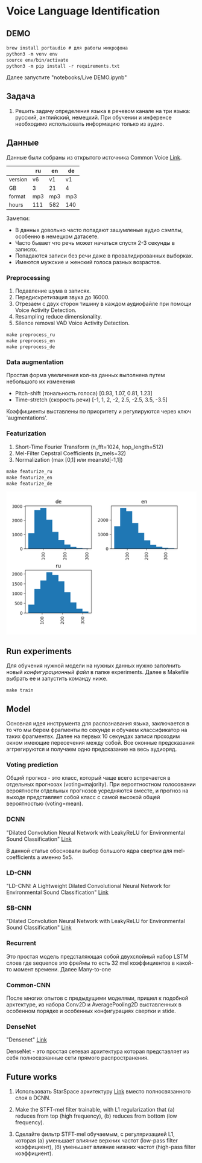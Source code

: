 # Voice Language Identification 

## DEMO
```commandline
brew install portaudio # для работы микрофона
python3 -m venv env
source env/bin/activate
python3 -m pip install -r requirements.txt
```
Далее запустите "notebooks/Live DEMO.ipynb"


## Задача
1. Решить задачу определения языка в речевом канале на три языка: русский, английский, немецкий. При обучении и инференсе необходимо использовать информацию только из аудио.


## Данные
Данные были собраны из открытого источника Common Voice [Link](https://commonvoice.mozilla.org/ru/datasets).

|         | ru  | en  | de  |
| ------- | --- | --- | --- |
| version | v6  | v1  | v1  |
| GB      | 3   | 21  | 4   |
| format  | mp3 | mp3 | mp3 |
| hours   | 111 | 582 | 140 |

Заметки:
- В данных довольно часто попадают зашумленые аудио сэмплы, особенно в немецком датасете.
- Часто бывает что речь может начаться спустя 2-3 секунды в записях.
- Попадаются записи без речи даже в провалидированных выборках.
- Имеются мужские и женский голоса разных возрастов. 

### Preprocessing
1. Подавление шума в записях.
1. Передискретизация звука до 16000.
1. Отрезаем с двух сторон тишину в каждом аудиофайле при помощи Voice Activity Detection.
1. Resampling reduce dimensionality.
1. Silence removal VAD Voice Activity Detection.

```commandline
make preprocess_ru
make preprocess_en
make preprocess_de
```

### Data augmentation
Простая форма увеличения кол-ва данных выполнена путем небольшого их
изменения

- Pitch-shift (тональность голоса) [0.93, 1.07, 0.81, 1.23]
- Time-stretch (скорость речи) [-1, 1, 2, -2, 2.5, -2.5, 3.5, -3.5]

Коэффициенты выставлены по приоритету и регулируются через ключ 'augmentations'.

### Featurization


1. Short-Time Fourier Transform (n_fft=1024, hop_length=512)
1. Mel-Filter Cepstral Coefficients (n_mels=32)
1. Normalization (max [0,1] или meanstd[-1,1])

```commandline
make featurize_ru
make featurize_en
make featurize_de
```

![histogram](./images/mel_distribution.png "MEL counts per language")

## Run experiments
Для обучения нужной модели на нужных данных нужно заполнить новый
*конфигурационный файл* в папке experiments.
Далее в Makefile выбрать ее и запустить команду ниже.
```commandline
make train
```
    
## Model
Основная идея инструмента для распознавания языка, заключается в то что мы берем
фрагменты по секунде и обучаем классификатор на таких фрагментвх.
Далее на первых 10 секундах записи проходим окном имеющие пересечения между собой.
Все оконные предсказания аггрегируются и получаем одно предсказание на весь аудиоряд.

### Voting prediction
Общий прогноз - это класс, который чаще всего встречается в отдельных прогнозах (voting=majority).
При вероятностном голосовании вероятности отдельных прогнозов
усредняются вместе, и прогноз на выходе представляет собой класс с самой высокой общей
вероятностью (voting=mean).

### DCNN
"Dilated Convolution Neural Network with LeakyReLU for Environmental Sound Classification"
[Link](https://ieeexplore.ieee.org/document/8096153)

В данной статье обосновали выбор большого ядра свертки для mel-coefficients а именно 5x5.

### LD-CNN
"LD-CNN: A Lightweight Dilated Convolutional Neural Network for Environmental Sound Classification"
[Link](http://epubs.surrey.ac.uk/849351/1/LD-CNN.pdf)


### SB-CNN
"Dilated Convolution Neural Network with LeakyReLU for Environmental Sound Classification"
[Link](https://ieeexplore.ieee.org/document/8096153)
 
### Recurrent
Это простая модель предсталяющая собой двухслойный набор LSTM слоев где sequence это фреймы 
то есть 32 mel коэффициентов в какой-то момент времени. Далее Many-to-one
 
### Common-CNN
После многих опытов с предыдущими моделями, пришел к подобной архтектуре, из набора
Conv2D и AveragePooling2D выставленных в особенном порядке и особенных конфигурациях
свертки и stide. 

### DenseNet
"Densenet"
[Link](https://github.com/keras-team/keras-contrib/blob/master/keras_contrib/applications/densenet.py)

DenseNet - это простая сетевая архитектура которая представляет из себя
полносвзяанные сети прямого распространения.


## Future works
1. Использовать StarSpace архитектуру [Link](https://arxiv.org/abs/1709.03856)
вместо полносвязанного слоя в DCNN.
2. Make the STFT-mel filter trainable, with L1 regularization that
(a) reduces from top (high frequency),
(b) reduces from bottom (low frequency).

1. Сделайте фильтр STFT-mel обучаемым, с регуляризацией L1, которая
(а) уменьшает влияние верхних частот (low-pass filter коэффициент),
(б) уменьшает влияние нижних частот (high-pass filter коэффициент).
